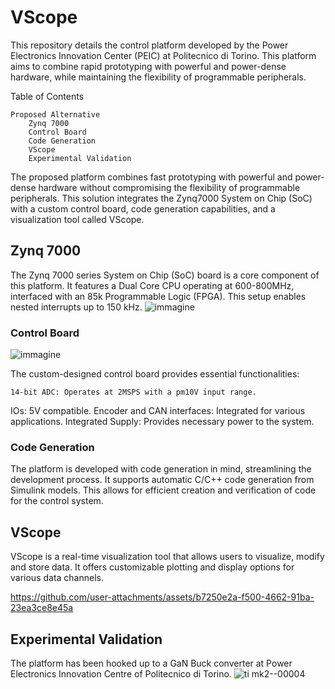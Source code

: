 #  VScope

This repository details the control platform developed by the Power Electronics Innovation Center (PEIC) at Politecnico di Torino. This platform aims to combine rapid prototyping with powerful and power-dense hardware, while maintaining the flexibility of programmable peripherals.

Table of Contents

    Proposed Alternative
        Zynq 7000
        Control Board
        Code Generation
        VScope
        Experimental Validation

The proposed platform combines fast prototyping with powerful and power-dense hardware without compromising the flexibility of programmable peripherals. This solution integrates the Zynq7000 System on Chip (SoC) with a custom control board, code generation capabilities, and a visualization tool called VScope.

## Zynq 7000

The Zynq 7000 series System on Chip (SoC) board is a core component of this platform. It features a Dual Core CPU operating at 600-800MHz, interfaced with an 85k Programmable Logic (FPGA). This setup enables nested interrupts up to 150 kHz.
![immagine](https://github.com/user-attachments/assets/8665adae-e16d-4fea-99c8-385212f28c70)

### Control Board
![immagine](https://github.com/user-attachments/assets/52166023-1b6e-4ef5-be62-324e0b42c5b7)


The custom-designed control board provides essential functionalities:

    14-bit ADC: Operates at 2MSPS with a pm10V input range.

IOs: 5V compatible.
Encoder and CAN interfaces: Integrated for various applications.
Integrated Supply: Provides necessary power to the system.

### Code Generation

The platform is developed with code generation in mind, streamlining the development process. It supports automatic C/C++ code generation from Simulink models. This allows for efficient creation and verification of code for the control system.

## VScope

VScope is a real-time visualization tool that allows users to visualize, modify and store data. It offers customizable plotting and display options for various data channels.


https://github.com/user-attachments/assets/b7250e2a-f500-4662-91ba-23ea3ce8e45a

## Experimental Validation

The platform has been hooked up to a GaN Buck converter at Power Electronics Innovation Centre of Politecnico di Torino. ![ti mk2--00004](https://github.com/user-attachments/assets/e3664317-d14a-4f03-b3c1-55a6cc038b71)
